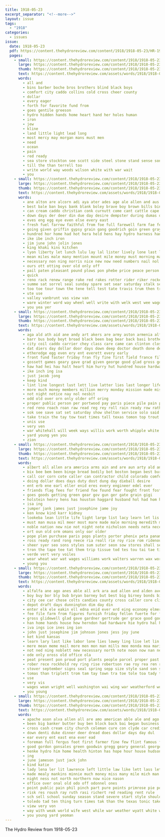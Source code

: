 ```yaml
---
title: 1918-05-23
excerpt_separator: "<!--more-->"
layout: issue
tags:
  - "1918"
categories:
  - issues
issue:
  date: 1918-05-23
  pdf: https://content.thehydroreview.com/content/1918/1918-05-23/HR-1918-05-23.pdf
  pages:
    - small: https://content.thehydroreview.com/content/1918/1918-05-23/small/HR-1918-05-23-01.jpg
      large: https://content.thehydroreview.com/content/1918/1918-05-23/large/HR-1918-05-23-01.jpg
      thumb: https://content.thehydroreview.com/content/1918/1918-05-23/thumbnails/HR-1918-05-23-01.jpg
      text: https://content.thehydroreview.com/assets/words/1918/1918-05-23/HR-1918-05-23-01.txt
      words:
        - all and
        - bins barber boche bros brothers blind black boys
        - comfort city caddo collins cold cross cheer county
        - dollar
        - every eager
        - forth for favorite fund from
        - goes gentile greeson
        - hydro hidden hands home heart hand her holes human
        - iron
        - jew
        - kline
        - land little light lead long
        - most mercy may morgan mans must men
        - need
        - ocean
        - pain
        - red ready
        - sea store stockton see scott side steel stone stand sense son self
        - till the than terrell too
        - write world way woods wilson white with war wait
        - you
    - small: https://content.thehydroreview.com/content/1918/1918-05-23/small/HR-1918-05-23-02.jpg
      large: https://content.thehydroreview.com/content/1918/1918-05-23/large/HR-1918-05-23-02.jpg
      thumb: https://content.thehydroreview.com/content/1918/1918-05-23/thumbnails/HR-1918-05-23-02.jpg
      text: https://content.thehydroreview.com/assets/words/1918/1918-05-23/HR-1918-05-23-02.txt
      words:
        - ane alton are alcorn adi aya ater ades age ale allen and aus all aug aid
        - best bale ban boys bank blank boley brave boy brown bills bine bess bay bone business buggy blanks binder black brett burkhalter bons bonds bridgeport burner beer brunt big but bees buy bradley begin
        - can cream caddo christian conk curnutt come cant cattle cape cash carl cashier car canon center church chap cutter chaney chairs colt counts carney camp care chain canney clerk capo cold cal chai cosner cross close change copes county class
        - down days der deer din due day desire dempster during dumas degree drill dise donn deere
        - eves eng egg eye even else every east
        - fresh fuel farrow faithful from foe full farewell farm fae fee fame few fund fam foot for
        - going given griffin gypsy grain gang goodrich goin green gray gambol getting gay good greeson
        - hundred hor home had hot hera held hens hay hydro harness hand heim how hess henry hire hing harn heth has harrow hoek hol horse hose hull head hands heads
        - ike ibe inch iron
        - jim june john jolin jones
        - king khaki kins kitchen
        - lyon liberty let lunch lulu lay lal lister lively lone last light lor little lon
        - mean miles male many mention mount mile money must morning mage made mould mower milter mare mule mat murray may matter mail master mone mill monday
        - necessary non ning norris nice new now need numbers nail nol nave ner note not north
        - ours ott otting over old only off
        - pail paten pleasant pound plows pon phebe price peace person payne pee pounds present pay par pure park paik plants patterson per parks por prom part pest public
        - quick
        - reno rack renew range rake red rakes rotter rider riker rockers roy rave ree rates ridge rain robert race reiter ronin row regular riding
        - summe sat sorrel seal sunday spare set sear saturday stalk sell seo scott store sale second step sion sans smooth saving sam stove sane state sones supply simmons schmidt sine six special surplus starkweather self salek single sol service shows sama strong sal soon spin sea see
        - too toe tour town the tene tell test tate travis trum then trucks truly tae thay thew try turn table ties tooth toews thi them trip tones tri tome than teat
        - ute use
        - valley vanbrunt vas view van
        - ware winter word way wheel well write with welk west wee wagon working win white weatherford wilson will wave wife war wah williams want wheat work was western words
        - you yea yer
    - small: https://content.thehydroreview.com/content/1918/1918-05-23/small/HR-1918-05-23-03.jpg
      large: https://content.thehydroreview.com/content/1918/1918-05-23/large/HR-1918-05-23-03.jpg
      thumb: https://content.thehydroreview.com/content/1918/1918-05-23/thumbnails/HR-1918-05-23-03.jpg
      text: https://content.thehydroreview.com/assets/words/1918/1918-05-23/HR-1918-05-23-03.txt
      words:
        - aga ald ath aid ane andy art akers are army aston armenia alfalfa and all ago
        - barr bus body boyt broad black been bag bear back basi brothers bills bring but bound brace breed bay blind big brought basket band best bai ber bulls business bee baron
        - city coil caddo carrier chey class care came can clinton close cold county choice council cross cant cattle call creek come cater conte campbell church cake
        - dat diers day dollar door days down deep doctor death done der dues
        - etheredge egg even ery ent everett every early
        - front fund faster friday fran fly fine first field france fill fall fair french foot furlough folks from farm found for fingers fun fell
        - gossett games geary gave grad given george good glad gross going goes gift glen
        - haw had hei hau halt heart him hurry hut hundred house hardware held hicks how hands hard high hed head hydro hood has home hui handle half herd hold
        - ike inch ing isa
        - just jacob jong
        - keep kind
        - lint line longest lust lett live latter lies last longer life litle little lame los light let lance lal liberal lodge
        - more much money members million merry monday mission made miss morning mais muse mates market may many mil mercy music madi mich memory
        - not night notice nay nol nesbit
        - odd old over orn only older off oring
        - proper public person per portwood pay paris piece pile pain pastor people price pleasant pitzer part place palmer piles pair pund
        - red reno roach roan raw read reg rey roll rain ready row rather reading rosenberger
        - sok see save sat set saturday show shelton service solo said super sires stamp sunday sale scope say sion school she stores sultan surplus screen stock shell stand scotch story serum stunz state supply such schools stare simon sells
        - take train the tay tow teat times tall texas tomon top trout tol tin too taken town test teacher than them ted ten thrift trom thee
        - unis use
        - very ven
        - war whitehall will week ways willis work worth whipple white wide way wos weng wee wright with window write was want wire went wait
        - yard young yen you
        - zion
    - small: https://content.thehydroreview.com/content/1918/1918-05-23/small/HR-1918-05-23-04.jpg
      large: https://content.thehydroreview.com/content/1918/1918-05-23/large/HR-1918-05-23-04.jpg
      thumb: https://content.thehydroreview.com/content/1918/1918-05-23/thumbnails/HR-1918-05-23-04.jpg
      text: https://content.thehydroreview.com/assets/words/1918/1918-05-23/HR-1918-05-23-04.txt
      words:
        - albert all allen ara america arms ain and are aun arty ald angel ach aba austen amelia ana army american alice alls ark aul
        - bix bee bem been binge bread bodily bot boston began best burr batter boca banner band bie buy bring bea boys binger ben but
        - call cor corn cote caller can contractor child colorado comfort close civil cam chan con cave chea come cal cross
        - doing dollar does days duty dost dung day dieball desire
        - ent erb ene earl eller enid eres every engineer edel ever
        - friends flag fees for friend foe found fear fought front fost forth france french feo from furlough fly first fath fitzpatrick free fred font
        - goes goods getting green gear gov gun ger gate grain gigi
        - holstein henry hens has houston haggard husband hol had hom hues how home homes hope hix held hydro hand
        - isa ing
        - jumper jank james just josephine jame joy
        - ken know kind karr kidney
        - lookeba lean little life light large list lacy learn let lis lot lady
        - must man musa mil meer most mare made male morning meredith may miss manning men monday misa meals mimes mercy
        - noble nation new nie not night note nicholson needs neta necessary nati
        - ort oun old orm omans only oar older
        - pope plan purchase paris pops plants porter phenix peta panama per parla post peel pretty pain present people pankratz pound pee port part
        - ross ready rand rong reece ria reall rie roy rice rom ridenour rood rings red rok real range rod rull
        - sheer syer seo sons styles sum suter seon sow stores shall see seen stare seems seem soe shown school sue supply sosa straw swe stein still states selling sale sek sales scarce shirts sund say saving
        - tron the tape tee tat them trip tissue tod tes tou tai tae tie too try thet take taa
        - verde vert very voiles
        - wear wheat war wat wages williams work walters warren wax world wash wine wonder watch with werner woods week was wen wife welcome west worn wig will wonders word works while ware
        - young you
    - small: https://content.thehydroreview.com/content/1918/1918-05-23/small/HR-1918-05-23-05.jpg
      large: https://content.thehydroreview.com/content/1918/1918-05-23/large/HR-1918-05-23-05.jpg
      thumb: https://content.thehydroreview.com/content/1918/1918-05-23/thumbnails/HR-1918-05-23-05.jpg
      text: https://content.thehydroreview.com/assets/words/1918/1918-05-23/HR-1918-05-23-05.txt
      words:
        - alfalfa ane ago anes able all ark ara aud allen and alden ave atack are arkansas ates ales
        - boy buy bor bly bub bryan barney but best big birney bonds bir bones buggy brown been bok benes bern barn bee bare bury brand board barton
        - city cee car chose colts candies county cross caller core clinton chu company chain colt cedar camp care council claridge cares charles choice coes call chas col can candy child case cour
        - depot draft days dunnington dim day din
        - enter elk ele eakin ell edna enid ever erd eing economy elmer ean eme ene eves every evert
        - fee file farm from figures furnish friday fellon fuerte for farmer fry few florence fellows fon fuel fall friends first fine fresh fost fellow fabian
        - gross glidewell glad gave gardner gertrude ger grace good goodson gar gue grow grain
        - han home hands house how herndon had hardware hie hydro hal hopewell handsome horse her has
        - iva ings ice ines ing ion
        - john just josephine jim johnson jones jess joy june
        - ket kind kansas
        - learn lary last like labor lone lies lowey ling lise let lin lage line lot
        - mere mean meme mail more men mon man mills mee monda moa marion may miller monnot monn madeline malo meyer miss maud most must made morning
        - not ned ning noblett new necessary north note noon now nan neumeyer needs neigh
        - ode only oross old office ola
        - peat present pon proud port plants people parcel proper past pitzer pallette post plenty peebles penny preto pad power peden pall poo pledge place peers pelt
        - rober rece rockhold rey ring rise robertson rae roy rea ren risk rome roots rear red rich raul reid ree roads reer rail
        - stover september signs seal spring sepp size style sand son sunday ser see sales she shia stecker sun sap spain star sieg send sam servi sat sale say sturdy supply sae small sick save south show states sell schantz sol sad school such speak stove streets service state saturday stand sup season santa stock stores stands
        - tomas than triplett trom tam tay town tra toe tole toa tady tell trip take the ting ten top thrift tat taken triplet tote tandon tha tobe them thy teat
        - use
        - very vis
        - wages wean wright well washington wai wing war weatherford worn week wit wise ware way while wisely win working was will wier work weeks wife with
        - you young
    - small: https://content.thehydroreview.com/content/1918/1918-05-23/small/HR-1918-05-23-06.jpg
      large: https://content.thehydroreview.com/content/1918/1918-05-23/large/HR-1918-05-23-06.jpg
      thumb: https://content.thehydroreview.com/content/1918/1918-05-23/thumbnails/HR-1918-05-23-06.jpg
      text: https://content.thehydroreview.com/assets/words/1918/1918-05-23/HR-1918-05-23-06.txt
      words:
        - apache ason alva allen all are amo american able ale and ago ask
        - been big banker butter buy ben block back bai began business brother bulls bond but best bank body breed baby bradley both bridgeport bandy bethel
        - cross cash cream city church coleman cure con clyde car credit cong colt care chas coo campbell class come cada clerk clinton company cattle
        - down denti duke dinner deer dread does dollar days day dul
        - ear every ent east ena ever ead
        - foreman full fergus foot first farmer fine few flint famous ford from friday for fam
        - good gordon gonsales green goodwin gregg geary general george grace given gears
        - henke hydro him home health hinton has hope hour house hudson her hard hence high hair hopes held hater howard had hatfield
        - ing
        - june jameson just jack john
        - kind katie
        - lady lena ler lit lawrence left little law like lett lass let less lonewolf
        - made mealy mankins minnie much money miss many mile mich man model morris milk mere may mankin monday
        - night ness not north northern now nice nason
        - office over onal old odo off odonnel ones
        - point public pain phil pinch part pure points primrose pie portwood place palmer pretty peels price post
        - risk res roush ray ruth rasi richert red reading rent rule
        - sch sell school sunday season stand severe start style shoulder south see sieg store size stuff sin state smithhisler side steele saturday sale single second springs sylvester sone sun surgeon save scott she standard
        - toledo tad ten thing turn times tak than the texas tonic take thor tea talk teacher them tex thi trip taken toe try
        - view very von
        - way with weak world wife west while war weather wyatt white write was watkins will week work waste well
        - you young yard yeoman
---
```


The Hydro Review from 1918-05-23

<!--more-->

